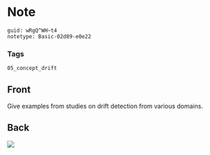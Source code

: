 # Note
```
guid: wRgQ^WH~t4
notetype: Basic-02d89-e0e22
```

### Tags
```
05_concept_drift
```

## Front
Give examples from studies on drift detection from various domains.

## Back
<img src="paste-03598fa722269d46c8b2514569d80e441bb40b95.jpg">
